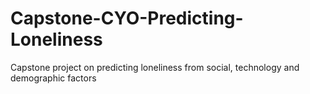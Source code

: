 # Capstone-CYO-Predicting-Loneliness
Capstone project on predicting loneliness from social, technology and demographic factors
